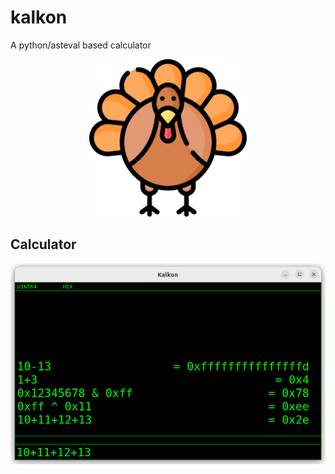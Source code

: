 # kalkon

A python/asteval based calculator

<p align="center">
  <img alt="Kalkon" src="https://raw.githubusercontent.com/freand76/kalkon/09cf8aa94aaf30b82a9e00e68c696bd3865af394/src/kalkon/images/kalkon.png" width=50%>
</p>

## Calculator

<p align="center">
  <img alt="Kalkon" src="https://raw.githubusercontent.com/freand76/kalkon/09cf8aa94aaf30b82a9e00e68c696bd3865af394/images/screenshot.png">
</p>
